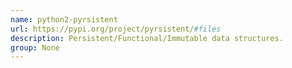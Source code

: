 ```yaml
---
name: python2-pyrsistent
url: https://pypi.org/project/pyrsistent/#files
description: Persistent/Functional/Immutable data structures.
group: None
---
```

